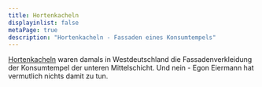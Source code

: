 ```yaml
---
title: Hortenkacheln
displayinlist: false
metaPage: true
description: "Hortenkacheln - Fassaden eines Konsumtempels"
---
```


[Hortenkacheln](https://de.wikipedia.org/wiki/Hortenkachel) waren damals in Westdeutschland die Fassadenverkleidung der Konsumtempel der unteren Mittelschicht. Und nein - Egon Eiermann hat vermutlich nichts damit zu tun.
